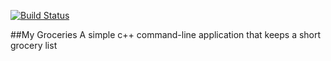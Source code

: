 [![Build Status](https://travis-ci.org/jmousavi/MyGroceries.svg?branch=master)](https://travis-ci.org/jmousavi/MyGroceries)

##My Groceries 
A simple c++ command-line application that keeps a short grocery list
